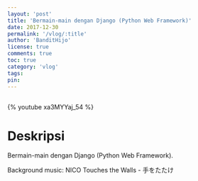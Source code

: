 ```yaml
---
layout: 'post'
title: 'Bermain-main dengan Django (Python Web Framework)'
date: 2017-12-30
permalink: '/vlog/:title'
author: 'BanditHijo'
license: true
comments: true
toc: true
category: 'vlog'
tags:
pin:
---
```


<div style="margin-top:30px;"></div>

{% youtube xa3MYYaj_54 %}

# Deskripsi

Bermain-main dengan Django (Python Web Framework).

Background music:
NICO Touches the Walls - 手をたたけ
